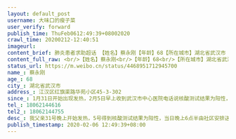 ```yaml
---
layout: default_post
username: 大味口的瘦子菜
user_verify: forward
publish_time: ThuFeb0612:49:39+08002020
crawl_time: 20200212-12:40:51
imageurl: 
content_brief: 肺炎患者求助超话 【姓名】蔡永刚【年龄】68【所在城市】湖北省武汉市【所在小区、社区】江汉区红旗渠路华苑小区45-3-302【患病时间】1月31日开始出现发热，2月5日早上收到武汉市中心医院电话说核酸测试结果为阳性，并已上报，社区也收到我们确诊的名单【联系方式】18062144616【其他紧急联 ...全文
content_full_raw: <br/>【姓名】蔡永刚<br/>【年龄】68<br/>【所在城市】湖北省武汉市<br/>【所在小区、社区】江汉区红旗渠路华苑小区45-3-302<br/>【患病时间】1月31日开始出现发热，2月5日早上收到武汉市中心医院电话说核酸测试结果为阳性，并已上报，社区也收到我们确诊的名单<br/>【联系方式】18062144616<br/>【其他紧急联系人】18062144755<br/>【病情描述】我父亲31号晚上开始发热，5号得到核酸测试结果为阳性，当日晚上6点半由社区安排送往武汉市11医院入院，结果晚上10点父亲打来电话说医院要他打针，不能住院！打完针晚上11点多了，父亲走路困难喘的厉害！就只能在医院坐着坐了一夜！今天早上我赶到医院真实情况如下：<br/>我带父亲再一次挂号看门诊，接诊医生也确诊为新型冠状病毒肺炎患者，氧饱含量低于80，呼吸不畅，走路喘不过气，医生诊断为介于轻症及重症之间，要求不能离院，留院观察，这个留院观察简直就是等死，所有的病人全部集中在大厅，自己想办法找躺椅，自己找空位，然后就是等着，等着生，等着死，我实在没有办法，找到一个空躺椅，两床毯子（之所以有空的，很有可能前边刚刚死一个不久）我真的没有办法了，我不能看着父亲坐在冰凉的凳子上这样熬，我想接爸爸回家，保安已经不让出医院了！我真的很无助！难道就这样看父亲耗着吗？<br/>能转入酒店集中隔离或者转入方舱医院的都是有要求的，年龄不超过65岁，氧饱含量不低于93，简单讲就是没有特别症状的才能隔离！<br/>在此我求助社会，求助朋友，求助一切能求助的资源，帮助我父亲申请床位！谢谢啦！
status_url: https://m.weibo.cn/status/4468951712945700
name_: 蔡永刚
age_: 68
city_: 湖北省武汉市
address_: 江汉区红旗渠路华苑小区45-3-302
since_: 1月31日开始出现发热，2月5日早上收到武汉市中心医院电话说核酸测试结果为阳性，并已上报，社区也收到我们确诊的名单
tel_: 18062144616
tel2_: 18062144755
desc_: 我父亲31号晚上开始发热，5号得到核酸测试结果为阳性，当日晚上6点半由社区安排送往武汉市11医院入院，结果晚上10点父亲打来电话说医院要他打针，不能住院！打完针晚上11点多了，父亲走路困难喘的厉害！就只能在医院坐着坐了一夜！今天早上我赶到医院真实情况如下我带父亲再一次挂号看门诊，接诊医生也确诊为新型冠状病毒肺炎患者，氧饱含量低于80，呼吸不畅，走路喘不过气，医生诊断为介于轻症及重症之间，要求不能离院，留院观察，这个留院观察简直就是等死，所有的病人全部集中在大厅，自己想办法找躺椅，自己找空位，然后就是等着，等着生，等着死，我实在没有办法，找到一个空躺椅，两床毯子（之所以有空的，很有可能前边刚刚死一个不久）我真的没有办法了，我不能看着父亲坐在冰凉的凳子上这样熬，我想接爸爸回家，保安已经不让出医院了！我真的很无助！难道就这样看父亲耗着吗？能转入酒店集中隔离或者转入方舱医院的都是有要求的，年龄不超过65岁，氧饱含量不低于93，简单讲就是没有特别症状的才能隔离！在此我求助社会，求助朋友，求助一切能求助的资源，帮助我父亲申请床位！谢谢啦！
publish_timestamp: 2020-02-06 12:49:39+08:00
---
```


